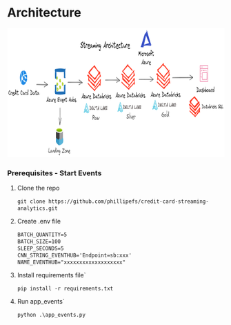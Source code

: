 # Architecture

<div aling="center">
  <img src="images/architecture_image.png" height="300" width="1600">
</div>

### Prerequisites - Start Events
1. Clone the repo
   ```
   git clone https://github.com/phillipefs/credit-card-streaming-analytics.git
   ```
2. Create .env file
   ```
   BATCH_QUANTITY=5
   BATCH_SIZE=100
   SLEEP_SECONDS=5
   CNN_STRING_EVENTHUB='Endpoint=sb:xxx'
   NAME_EVENTHUB="xxxxxxxxxxxxxxxxxxx"
   ```
3. Install requirements file`
   ```
   pip install -r requirements.txt
   ```
4. Run app_events`
   ```
   python .\app_events.py
   ```

